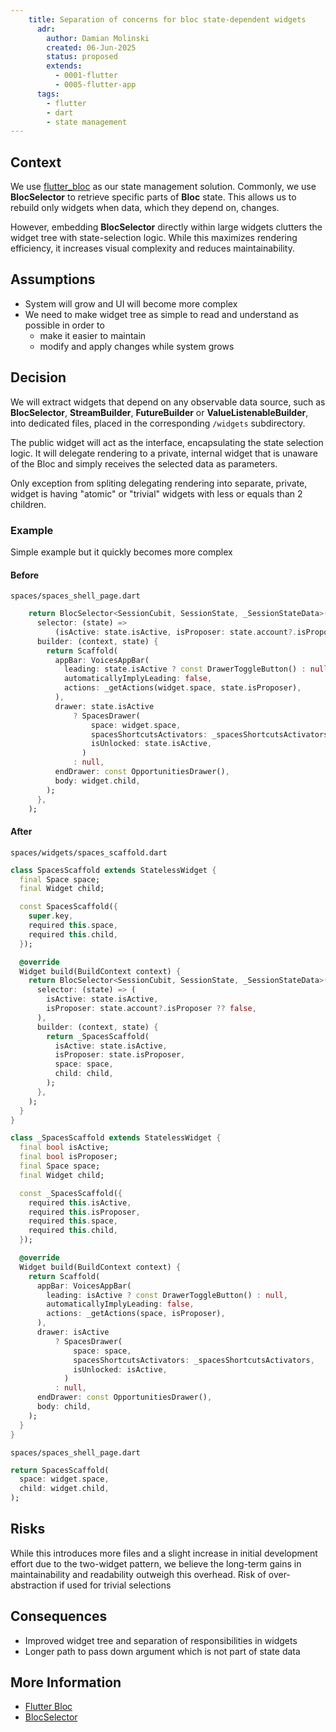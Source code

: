 ```yaml
---
    title: Separation of concerns for bloc state-dependent widgets
      adr:
        author: Damian Molinski
        created: 06-Jun-2025
        status: proposed
        extends:
          - 0001-flutter
          - 0005-flutter-app
      tags:
        - flutter
        - dart
        - state management
---
```


## Context

We use [flutter_bloc](https://pub.dev/packages/flutter_bloc) as our state management solution.
Commonly, we use **BlocSelector** to retrieve specific parts of **Bloc** state.
This allows us to rebuild only widgets when data, which they depend on, changes.

However, embedding **BlocSelector** directly within large widgets clutters the widget tree with state-selection logic.
While this maximizes rendering efficiency, it increases visual complexity and reduces maintainability.

## Assumptions

* System will grow and UI will become more complex
* We need to make widget tree as simple to read and understand as possible in order to
  * make it easier to maintain
  * modify and apply changes while system grows

## Decision

We will extract widgets that depend on any observable data source, such as **BlocSelector**,
**StreamBuilder**, **FutureBuilder** or **ValueListenableBuilder**, into dedicated files,
placed in the corresponding `/widgets` subdirectory.

The public widget will act as the interface, encapsulating the state selection logic.
It will delegate rendering to a private, internal widget that is unaware of the Bloc and simply
receives the selected data as parameters.

Only exception from spliting delegating rendering into separate, private, widget is having
"atomic" or "trivial" widgets with less or equals than 2 children.

### Example

Simple example but it quickly becomes more complex

#### Before

`spaces/spaces_shell_page.dart`

```dart
    return BlocSelector<SessionCubit, SessionState, _SessionStateData>(
      selector: (state) =>
          (isActive: state.isActive, isProposer: state.account?.isProposer ?? false),
      builder: (context, state) {
        return Scaffold(
          appBar: VoicesAppBar(
            leading: state.isActive ? const DrawerToggleButton() : null,
            automaticallyImplyLeading: false,
            actions: _getActions(widget.space, state.isProposer),
          ),
          drawer: state.isActive
              ? SpacesDrawer(
                  space: widget.space,
                  spacesShortcutsActivators: _spacesShortcutsActivators,
                  isUnlocked: state.isActive,
                )
              : null,
          endDrawer: const OpportunitiesDrawer(),
          body: widget.child,
        );
      },
    );
```

#### After

`spaces/widgets/spaces_scaffold.dart`

```dart
class SpacesScaffold extends StatelessWidget {
  final Space space;
  final Widget child;

  const SpacesScaffold({
    super.key,
    required this.space,
    required this.child,
  });

  @override
  Widget build(BuildContext context) {
    return BlocSelector<SessionCubit, SessionState, _SessionStateData>(
      selector: (state) => (
        isActive: state.isActive,
        isProposer: state.account?.isProposer ?? false,
      ),
      builder: (context, state) {
        return _SpacesScaffold(
          isActive: state.isActive,
          isProposer: state.isProposer,
          space: space,
          child: child,
        );
      },
    );
  }
}

class _SpacesScaffold extends StatelessWidget {
  final bool isActive;
  final bool isProposer;
  final Space space;
  final Widget child;

  const _SpacesScaffold({
    required this.isActive,
    required this.isProposer,
    required this.space,
    required this.child,
  });

  @override
  Widget build(BuildContext context) {
    return Scaffold(
      appBar: VoicesAppBar(
        leading: isActive ? const DrawerToggleButton() : null,
        automaticallyImplyLeading: false,
        actions: _getActions(space, isProposer),
      ),
      drawer: isActive
          ? SpacesDrawer(
              space: space,
              spacesShortcutsActivators: _spacesShortcutsActivators,
              isUnlocked: isActive,
            )
          : null,
      endDrawer: const OpportunitiesDrawer(),
      body: child,
    );
  }
}

```

`spaces/spaces_shell_page.dart`

```dart
return SpacesScaffold(
  space: widget.space,
  child: widget.child,
);
```

## Risks

While this introduces more files and a slight increase in initial development effort due to the
two-widget pattern, we believe the long-term gains in maintainability and readability outweigh
this overhead.
Risk of over-abstraction if used for trivial selections

## Consequences

* Improved widget tree and separation of responsibilities in widgets
* Longer path to pass down argument which is not part of state data

## More Information

* [Flutter Bloc](https://pub.dev/packages/flutter_bloc)
* [BlocSelector](https://pub.dev/packages/flutter_bloc#blocselector)
